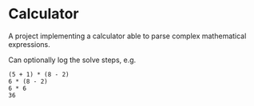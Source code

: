 # Calculator

A project implementing a calculator able to parse complex mathematical expressions.

Can optionally log the solve steps, e.g.

```
(5 + 1) * (8 - 2)
6 * (8 - 2)
6 * 6
36
```
